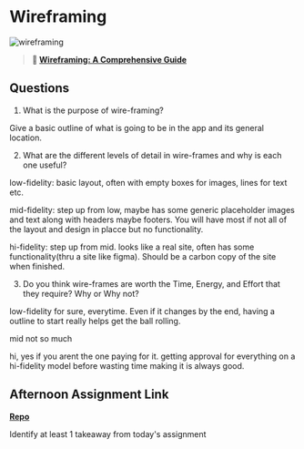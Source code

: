# Wireframing

![wireframing](https://bcw.blob.core.windows.net/public/img/courses/2293087935019893)

> **📖 [Wireframing: A Comprehensive Guide](https://codeworksacademy.com/fs-student-guide/resources/wk1/06-Wireframing)**

## Questions

1. What is the purpose of wire-framing? 

Give a basic outline of what is going to be in the app and its general location.

2. What are the different levels of detail in wire-frames and why is each one useful?

low-fidelity: basic layout, often with empty boxes for images, lines for text etc. 

mid-fidelity: step up from low, maybe has some generic placeholder images and text along with headers maybe footers.  You will have most if not all of the layout and design in placce but no functionality.

hi-fidelity: step up from mid.  looks like a real site, often has some functionality(thru a site like figma).  Should be a carbon copy of the site when finished.

3. Do you think wire-frames are worth the Time, Energy, and Effort that they require? Why or Why not?

low-fidelity for sure, everytime.  Even if it changes by the end, having a outline to start really helps get the ball rolling.  

mid not so much

hi, yes if you arent the one paying for it.  getting approval for everything on a hi-fidelity model before wasting time making it is always good.

## Afternoon Assignment Link

**[Repo](https://github.com/AndrewLaRue/<ASSIGNMENT_REPO>)**

Identify at least 1 takeaway from today's assignment

